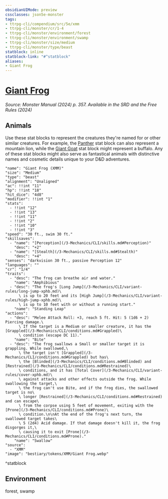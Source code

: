 ```yaml
---
obsidianUIMode: preview
cssclasses: json5e-monster
tags:
- ttrpg-cli/compendium/src/5e/xmm
- ttrpg-cli/monster/cr/1-4
- ttrpg-cli/monster/environment/forest
- ttrpg-cli/monster/environment/swamp
- ttrpg-cli/monster/size/medium
- ttrpg-cli/monster/type/beast
statblock: inline
statblock-link: "#^statblock"
aliases:
- Giant Frog
---
```

# [Giant Frog](3-Mechanics\CLI\bestiary\beast/giant-frog-xmm.md)
*Source: Monster Manual (2024) p. 357. Available in the <span title='Systems Reference Document (5.2)'>SRD</span> and the Free Rules (2024)*  

## Animals

Use these stat blocks to represent the creatures they're named for or other similar creatures. For example, the [Panther](/3-Mechanics/CLI/bestiary/beast/panther-xmm.md) stat block can also represent a mountain lion, while the [Giant Goat](/3-Mechanics/CLI/bestiary/beast/giant-goat-xmm.md) stat block might represent a buffalo. Any of these stat blocks might also serve as fantastical animals with distinctive names and cosmetic details unique to your D&D adventures.

```statblock
"name": "Giant Frog (XMM)"
"size": "Medium"
"type": "beast"
"alignment": "Unaligned"
"ac": !!int "11"
"hp": !!int "18"
"hit_dice": "4d8"
"modifier": !!int "1"
"stats":
  - !!int "12"
  - !!int "13"
  - !!int "11"
  - !!int "2"
  - !!int "10"
  - !!int "3"
"speed": "30 ft., swim 30 ft."
"skillsaves":
  - "name": "[Perception](/3-Mechanics/CLI/skills.md#Perception)"
    "desc": "+2"
  - "name": "[Stealth](/3-Mechanics/CLI/skills.md#Stealth)"
    "desc": "+4"
"senses": "darkvision 30 ft., passive Perception 12"
"languages": ""
"cr": "1/4"
"traits":
  - "desc": "The frog can breathe air and water."
    "name": "Amphibious"
  - "desc": "The frog's [Long Jump](/3-Mechanics/CLI/variant-rules/long-jump-xphb.md)\
      \ is up to 20 feet and its [High Jump](/3-Mechanics/CLI/variant-rules/high-jump-xphb.md)\
      \ is up to 10 feet with or without a running start."
    "name": "Standing Leap"
"actions":
  - "desc": "Melee Attack Roll: +3, reach 5 ft. Hit: 5 (1d6 + 2) Piercing damage.\
      \ If the target is a Medium or smaller creature, it has the [Grappled](/3-Mechanics/CLI/conditions.md#Grappled)\
      \ condition (escape DC 11)."
    "name": "Bite"
  - "desc": "The frog swallows a Small or smaller target it is grappling. While swallowed,\
      \ the target isn't [Grappled](/3-Mechanics/CLI/conditions.md#Grappled) but has\
      \ the [Blinded](/3-Mechanics/CLI/conditions.md#Blinded) and [Restrained](/3-Mechanics/CLI/conditions.md#Restrained)\
      \ conditions, and it has [Total Cover](/3-Mechanics/CLI/variant-rules/cover-xphb.md)\
      \ against attacks and other effects outside the frog. While swallowing the target,\
      \ the frog can't use Bite, and if the frog dies, the swallowed target is no\
      \ longer [Restrained](/3-Mechanics/CLI/conditions.md#Restrained) and can escape\
      \ from the corpse using 5 feet of movement, exiting with the [Prone](/3-Mechanics/CLI/conditions.md#Prone)\
      \ condition.\n\nAt the end of the frog's next turn, the swallowed target takes\
      \ 5 (2d4) Acid damage. If that damage doesn't kill it, the frog disgorges it,\
      \ causing it to exit [Prone](/3-Mechanics/CLI/conditions.md#Prone)."
    "name": "Swallow"
"source":
  - "XMM"
"image": "bestiary/tokens/XMM/Giant Frog.webp"
```
^statblock

## Environment

forest, swamp